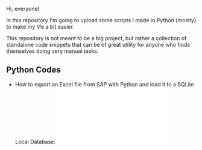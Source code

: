 Hi, everyone! 

In this repository I'm going to upload some scripts I made in Python (mostly) to make my life a bit easier.

This repository is not meant to be a big project, but rather a collection of standalone code snippets that can be of great utility for anyone who finds themselves doing very manual tasks.

## Python Codes
- How to export an Excel file from SAP with Python and load it to a SQLite Local Database: ![Here](SAP_SQLite_Python_ENG.md)
